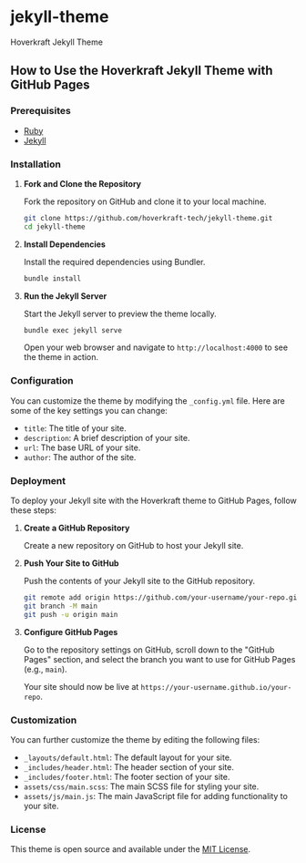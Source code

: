 # jekyll-theme
Hoverkraft Jekyll Theme

## How to Use the Hoverkraft Jekyll Theme with GitHub Pages

### Prerequisites

- [Ruby](https://www.ruby-lang.org/en/documentation/installation/)
- [Jekyll](https://jekyllrb.com/docs/installation/)

### Installation

1. **Fork and Clone the Repository**

   Fork the repository on GitHub and clone it to your local machine.

   ```sh
   git clone https://github.com/hoverkraft-tech/jekyll-theme.git
   cd jekyll-theme
   ```

2. **Install Dependencies**

   Install the required dependencies using Bundler.

   ```sh
   bundle install
   ```

3. **Run the Jekyll Server**

   Start the Jekyll server to preview the theme locally.

   ```sh
   bundle exec jekyll serve
   ```

   Open your web browser and navigate to `http://localhost:4000` to see the theme in action.

### Configuration

You can customize the theme by modifying the `_config.yml` file. Here are some of the key settings you can change:

- `title`: The title of your site.
- `description`: A brief description of your site.
- `url`: The base URL of your site.
- `author`: The author of the site.

### Deployment

To deploy your Jekyll site with the Hoverkraft theme to GitHub Pages, follow these steps:

1. **Create a GitHub Repository**

   Create a new repository on GitHub to host your Jekyll site.

2. **Push Your Site to GitHub**

   Push the contents of your Jekyll site to the GitHub repository.

   ```sh
   git remote add origin https://github.com/your-username/your-repo.git
   git branch -M main
   git push -u origin main
   ```

3. **Configure GitHub Pages**

   Go to the repository settings on GitHub, scroll down to the "GitHub Pages" section, and select the branch you want to use for GitHub Pages (e.g., `main`).

   Your site should now be live at `https://your-username.github.io/your-repo`.

### Customization

You can further customize the theme by editing the following files:

- `_layouts/default.html`: The default layout for your site.
- `_includes/header.html`: The header section of your site.
- `_includes/footer.html`: The footer section of your site.
- `assets/css/main.scss`: The main SCSS file for styling your site.
- `assets/js/main.js`: The main JavaScript file for adding functionality to your site.

### License

This theme is open source and available under the [MIT License](LICENSE).
